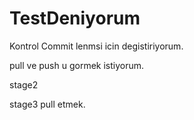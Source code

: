 TestDeniyorum
=============

Kontrol
Commit lenmsi icin degistiriyorum.



pull ve push u gormek istiyorum.

stage2

stage3
pull etmek.